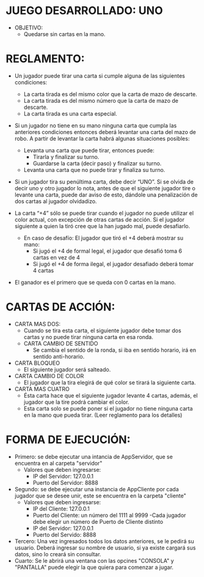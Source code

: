 
# JUEGO DESARROLLADO: UNO
- OBJETIVO:
  - Quedarse sin cartas en la mano.



# REGLAMENTO:
  - Un jugador puede tirar una carta si cumple alguna de las siguientes condiciones:
    - La carta tirada es del mismo color que la carta de mazo de descarte.
    - La carta tirada es del mismo número que la carta de mazo de descarte.
    - La carta tirada es una carta especial.
  - Si un jugador no tiene en su mano ninguna carta que cumpla las anteriores condiciones entonces deberá levantar una carta del mazo de robo. A partir de levantar la carta habrá algunas situaciones posibles:
    - Levanta una carta que puede tirar, entonces puede:
      - Tirarla y finalizar su turno.
      - Guardarse la carta (decir paso) y finalizar su turno.
    - Levanta una carta que no puede tirar y finaliza su turno.
  - Si un jugador tira su penúltima carta, debe decir “UNO”. Si se olvida de decir uno y otro jugador lo nota, antes de que el siguiente jugador tire o levante una carta, puede dar aviso de esto, dándole una penalización de dos cartas al jugador olvidadizo.
  - La carta “+4” sólo se puede tirar cuando el jugador no puede utilizar el color actual, con excepción de otras cartas de acción. Si el jugador siguiente a quien la tiró cree que la han jugado mal, puede desafiarlo.
    - En caso de desafío: El jugador que tiró el +4 deberá mostrar su mano: 
      - Si jugó el +4 de formal legal, el jugador que desafió toma 6 cartas en vez de 4
      - Si jugó el +4 de forma ilegal, el jugador desafiado deberá tomar 4 cartas


  - El ganador es el primero que se queda con 0 cartas en la mano.



  # CARTAS DE ACCIÓN:
  - CARTA MAS DOS:
      - Cuando se tira esta carta, el siguiente jugador debe tomar dos cartas y no puede tirar ninguna carta en esa ronda.
    - CARTA CAMBIO DE SENTIDO
      - Se cambia el sentido de la ronda, si iba en sentido horario, irá en sentido anti-horario. 
  - CARTA BLOQUEO
    - El siguiente jugador será salteado.
  - CARTA CAMBIO DE COLOR
    - El jugador que la tira elegirá de qué color se tirará la siguiente carta.
  - CARTA MAS CUATRO
    - Ésta carta hace que el siguiente jugador levante 4 cartas, además, el jugador que la tire podrá cambiar el color.
    - Esta carta solo se puede poner si el jugador no tiene ninguna carta en la mano que pueda tirar. (Leer reglamento para los detalles)

# FORMA DE EJECUCIÓN:
  - Primero: se debe ejecutar una intancia de AppServidor, que se encuentra en al carpeta "servidor"
    - Valores que deben ingresarse:
      - IP del Servidor: 127.0.0.1
      - Puerto del Servidor: 8888
  - Segundo: se debe ejecutar una instancia de AppCliente por cada jugador que se desee unir, este se encuentra en la carpeta "cliente"
    - Valores que deben ingresarse:
      - IP del Cliente: 127.0.0.1
      - Puerto del Cliente: un número del 1111 al 9999
        -Cada jugador debe elegir un número de Puerto de Cliente distinto
      - IP del Servidor: 127.0.0.1
      - Puerto del Servido: 8888
  - Tercero: Una vez ingresados todos los datos anteriores, se le pedirá su usuario. Deberá ingresar su nombre de usuario, si ya existe cargará sus datos, sino lo creará sin consultar.
  - Cuarto: Se le abrirá una ventana con las opcines "CONSOLA" y "PANTALLA" puede elegir la que quiera para comenzar a jugar.
